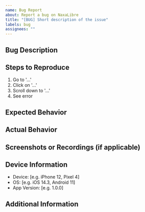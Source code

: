 ```yaml
---
name: Bug Report
about: Report a bug on NaxaLibre
title: "[BUG] Short description of the issue"
labels: bug
assignees: ""
---
```


## Bug Description

<!-- A clear and concise description of what the bug is -->

## Steps to Reproduce

<!-- Steps to reproduce the issue -->

1. Go to '...'
2. Click on '...'
3. Scroll down to '...'
4. See error

## Expected Behavior

<!-- A clear description of what you expected to happen -->

## Actual Behavior

<!-- A clear description of what actually happens -->

## Screenshots or Recordings (if applicable)

<!-- Add any screenshots or screen recordings to help explain your problem -->

## Device Information

- Device: [e.g. iPhone 12, Pixel 4]
- OS: [e.g. iOS 14.3, Android 11]
- App Version: [e.g. 1.0.0]

## Additional Information

<!-- Add any other context about the problem here -->
